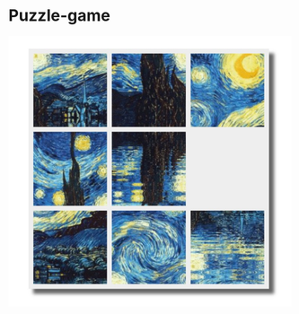 # Puzzle-game
![image text](http://github.com/niuchangsh/Puzzle-game/raw/master/preview/puzzle_game.jpg)
